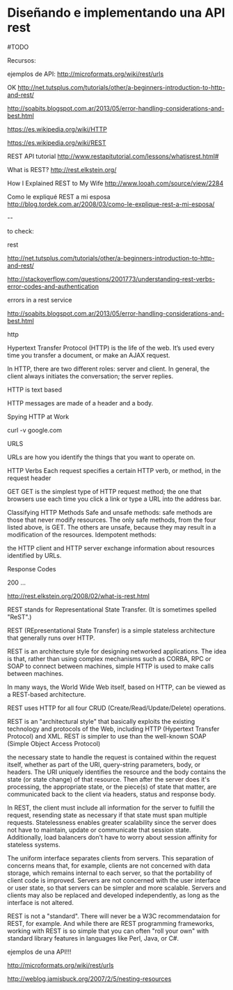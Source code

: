 # Diseñando e implementando una API rest

#TODO

Recursos:

ejemplos de API: http://microformats.org/wiki/rest/urls

OK
http://net.tutsplus.com/tutorials/other/a-beginners-introduction-to-http-and-rest/

http://soabits.blogspot.com.ar/2013/05/error-handling-considerations-and-best.html

https://es.wikipedia.org/wiki/HTTP

https://es.wikipedia.org/wiki/REST

REST API tutorial
http://www.restapitutorial.com/lessons/whatisrest.html#


What is REST?
http://rest.elkstein.org/



How I Explained REST to My Wife
http://www.looah.com/source/view/2284

Como le expliqué REST a mi esposa
http://blog.tordek.com.ar/2008/03/como-le-explique-rest-a-mi-esposa/

--

to check:

rest

http://net.tutsplus.com/tutorials/other/a-beginners-introduction-to-http-and-rest/

http://stackoverflow.com/questions/2001773/understanding-rest-verbs-error-codes-and-authentication

errors in a rest service

http://soabits.blogspot.com.ar/2013/05/error-handling-considerations-and-best.html

http

Hypertext Transfer Protocol (HTTP) is the life of the web. It’s used every
time you transfer a document, or make an AJAX request.

In HTTP, there are two different roles: server and client. In general, the
client always initiates the conversation; the server replies.

HTTP is text based

HTTP messages are made of a header and a body.

Spying HTTP at Work

curl -v google.com

URLS

URLs are how you identify the things that you want to operate on.

HTTP Verbs
Each request specifies a certain HTTP verb, or method, in the request header

GET
GET is the simplest type of HTTP request method; the one that browsers use
each time you click a link or type a URL into the address bar.


Classifying HTTP Methods
Safe and unsafe methods:
safe methods are those that never modify resources. The only safe methods,
from the four listed above, is GET. The others are unsafe, because they may
result in a modification of the resources.
Idempotent methods:


the HTTP client and HTTP server exchange information about resources
identified by URLs.


Response Codes


200 ...



http://rest.elkstein.org/2008/02/what-is-rest.html

REST stands for Representational State Transfer. (It is sometimes spelled
"ReST".)

REST (REpresentational State Transfer) is a simple stateless architecture
that generally runs over HTTP.


REST is an architecture style for designing networked applications. The
idea is that, rather than using complex mechanisms such as CORBA, RPC or
SOAP to connect between machines, simple HTTP is used to make calls between
machines.

In many ways, the World Wide Web itself, based on HTTP, can be viewed as a
REST-based architecture.


REST uses HTTP for all four CRUD (Create/Read/Update/Delete) operations.


REST is an "architectural style" that basically exploits the existing
technology and protocols of the Web, including HTTP (Hypertext Transfer
Protocol) and XML. REST is simpler to use than the well-known SOAP (Simple
Object Access Protocol)

the necessary state to handle the request is contained within the request
itself, whether as part of the URI, query-string parameters, body, or
headers. The URI uniquely identifies the resource and the body contains the
state (or state change) of that resource. Then after the server does it's
processing, the appropriate state, or the piece(s) of state that matter,
are communicated back to the client via headers, status and response body.


 In REST, the client must include all information for the server to fulfill
the request, resending state as necessary if that state must span multiple
requests. Statelessness enables greater scalability since the server does
not have to maintain, update or communicate that session state.
Additionally, load balancers don't have to worry about session affinity for
stateless systems.

The uniform interface separates clients from servers. This separation of
concerns means that, for example, clients are not concerned with data
storage, which remains internal to each server, so that the portability of
client code is improved. Servers are not concerned with the user interface
or user state, so that servers can be simpler and more scalable. Servers
and clients may also be replaced and developed independently, as long as
the interface is not altered.


REST is not a "standard". There will never be a W3C recommendataion for
REST, for example. And while there are REST programming frameworks, working
with REST is so simple that you can often "roll your own" with standard
library features in languages like Perl, Java, or C#.

ejemplos de una API!!!

http://microformats.org/wiki/rest/urls

http://weblog.jamisbuck.org/2007/2/5/nesting-resources



